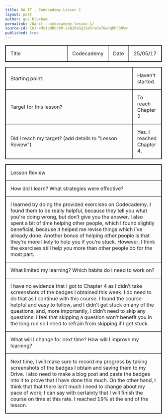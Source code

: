 ```yaml
---
title: 8A IT - Codecademy Lesson 1
layout: post
author: gus.bloxham
permalink: /8a-it---codecademy-lesson-1/
source-id: 1KJ-4MmibdRbcbM-iaQ2DxGg1Sm5rsOa7GwnqRPc38Vw
published: true
---
```


<html>
<head>
<style>
table, th, td {
    border: 1px solid black;
}
table, th, td {
    width: 100%;
}
th, td {
    padding: 15px;
    text-align: left;
}
</style>
</head>
<body>

<table>
  <tr>
    <td>Title</td>
    <td>Codecademy</td>
    <td>Date</td>
    <td>25/05/17</td>
  </tr>
</table>


<table>
  <tr>
    <td>Starting point:</td>
    <td>Haven't started.</td>
  </tr>
  <tr>
    <td>Target for this lesson?</td>
    <td>To reach Chapter 2</td>
  </tr>
  <tr>
    <td>Did I reach my target? 
(add details to "Lesson Review")</td>
    <td>Yes. I reached Chapter 4.</td>
  </tr>
</table>


<table>
  <tr>
    <td>Lesson Review</td>
  </tr>
  <tr>
    <td>How did I learn? What strategies were effective? </td>
  </tr>
  <tr>
    <td>I learned by doing the provided exercises on Codecademy. I found them to be really helpful, because they tell you what you're doing wrong, but don’t give you the answer. I also spent a bit of time helping other people, which I found slightly beneficial, because it helped me revise things which I’ve already done. Another bonus of helping other people is that they’re more likely to help you if you’re stuck. However, I think the exercises still help you more than other people do for the most part.</td>
  </tr>
  <tr>
    <td>What limited my learning? Which habits do I need to work on? </td>
  </tr>
  <tr>
    <td>I have no evidence that I got to Chapter 4 as I didn’t take screenshots of the badges I obtained this week. I do need to do that as I continue with this course. I found the course helpful and easy to follow, and I didn’t get stuck on any of the questions, and, more importantly, I didn’t need to skip any questions. I feel that skipping a question won’t benefit you in the long run so I need to refrain from skipping if I get stuck.</td>
  </tr>
  <tr>
    <td>What will I change for next time? How will I improve my learning?</td>
  </tr>
  <tr>
    <td>Next time, I will make sure to record my progress by taking screenshots of the badges I obtain and saving them to my Drive. I also need to make a blog post and paste the badges into it to prove that I have done this much. On the other hand, I think that that there isn’t much I need to change about my pace of work; I can say with certainty that I will finish the course on time at this rate. I reached 19% at the end of the lesson.</td>
  </tr>
</table>

</body>
</html>
